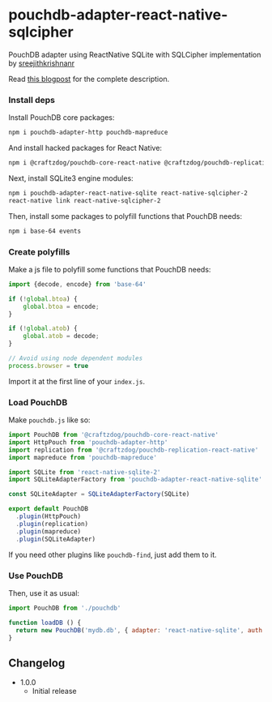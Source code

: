 pouchdb-adapter-react-native-sqlcipher
======

PouchDB adapter using ReactNative SQLite with SQLCipher implementation by [sreejithkrishnanr](https://github.com/sreejithkrishnanr/react-native-sqlcipher-2)

Read [this blogpost](https://dev.to/craftzdog/hacking-pouchdb-to-use-on-react-native-1gjh) for the complete description.

### Install deps

Install PouchDB core packages:

```bash
npm i pouchdb-adapter-http pouchdb-mapreduce
```

And install hacked packages for React Native:

```bash
npm i @craftzdog/pouchdb-core-react-native @craftzdog/pouchdb-replication-react-native 
```

Next, install SQLite3 engine modules:

```bash
npm i pouchdb-adapter-react-native-sqlite react-native-sqlcipher-2
react-native link react-native-sqlcipher-2
```

Then, install some packages to polyfill functions that PouchDB needs:

```bash
npm i base-64 events
```

### Create polyfills

Make a js file to polyfill some functions that PouchDB needs:

```js
import {decode, encode} from 'base-64'

if (!global.btoa) {
    global.btoa = encode;
}

if (!global.atob) {
    global.atob = decode;
}

// Avoid using node dependent modules
process.browser = true
```

Import it at the first line of your `index.js`.

### Load PouchDB

Make `pouchdb.js` like so:

```js
import PouchDB from '@craftzdog/pouchdb-core-react-native'
import HttpPouch from 'pouchdb-adapter-http'
import replication from '@craftzdog/pouchdb-replication-react-native'
import mapreduce from 'pouchdb-mapreduce'

import SQLite from 'react-native-sqlite-2'
import SQLiteAdapterFactory from 'pouchdb-adapter-react-native-sqlite'

const SQLiteAdapter = SQLiteAdapterFactory(SQLite)

export default PouchDB
  .plugin(HttpPouch)
  .plugin(replication)
  .plugin(mapreduce)
  .plugin(SQLiteAdapter)
```

If you need other plugins like `pouchdb-find`, just add them to it.

### Use PouchDB

Then, use it as usual:

```js
import PouchDB from './pouchdb'

function loadDB () {
  return new PouchDB('mydb.db', { adapter: 'react-native-sqlite', auth: {password: 'super secure password' })
}
```

## Changelog
- 1.0.0
  + Initial release
